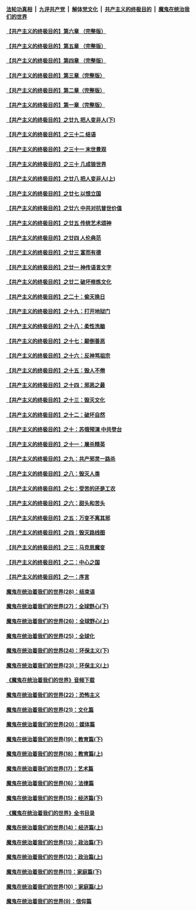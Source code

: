 ####  [法轮功真相](../../../../basic/blob/master/README.md?t=05311631) &nbsp;|&nbsp; [九评共产党](../../../../9ping.md/blob/master/README.md?t=05311631) &nbsp;|&nbsp; [解体党文化](../../../../jtdwh.md/blob/master/README.md?t=05311631)  &nbsp;|&nbsp; [共产主义的终极目的](../../../../gczydzjmd.md/blob/master/README.md?t=05311631) &nbsp;|&nbsp; [魔鬼在统治我们的世界](../../../../mgztzwmdsj.md/blob/master/README.md?t=05311631) 

#### [【共产主义的终极目的】第六章 （完整版）](../pages/nsc422/n11428913.md?t=05311631) 

#### [【共产主义的终极目的】第五章 （完整版）](../pages/nsc422/n11428912.md?t=05311631) 

#### [【共产主义的终极目的】第四章 （完整版）](../pages/nsc422/n11428907.md?t=05311631) 

#### [【共产主义的终极目的】第三章（完整版）](../pages/nsc422/n11428848.md?t=05311631) 

#### [【共产主义的终极目的】第二章（完整版）](../pages/nsc422/n11428831.md?t=05311631) 

#### [【共产主义的终极目的】第一章（完整版）](../pages/nsc422/n11417651.md?t=05311631) 

#### [【共产主义的终极目的】之廿九 把人变非人(下)](../pages/nsc422/n11344140.md?t=05311631) 

#### [【共产主义的终极目的】之三十二 结语](../pages/nsc422/n11360535.md?t=05311631) 

#### [【共产主义的终极目的】之三十一 末世景观](../pages/nsc422/n11351129.md?t=05311631) 

#### [【共产主义的终极目的】之三十 几成狼世界](../pages/nsc422/n11348280.md?t=05311631) 

#### [【共产主义的终极目的】之廿八 把人变非人(上)](../pages/nsc422/n11340492.md?t=05311631) 

#### [【共产主义的终极目的】之廿七 以恨立国](../pages/nsc422/n11336944.md?t=05311631) 

#### [【共产主义的终极目的】之廿六 中共对抗普世价值](../pages/nsc422/n11324785.md?t=05311631) 

#### [【共产主义的终极目的】之廿五 传统艺术颂神](../pages/nsc422/n11296396.md?t=05311631) 

#### [【共产主义的终极目的】之廿四 人伦典范](../pages/nsc422/n11296397.md?t=05311631) 

#### [【共产主义的终极目的】之廿三 富而有德](../pages/nsc422/n11283598.md?t=05311631) 

#### [【共产主义的终极目的】之廿一 神传语言文字](../pages/nsc422/n11263265.md?t=05311631) 

#### [【共产主义的终极目的】之廿二 破坏修炼文化](../pages/nsc422/n11245728.md?t=05311631) 

#### [【共产主义的终极目的】之二十：偷天换日](../pages/nsc422/n11238846.md?t=05311631) 

#### [【共产主义的终极目的】之十九：打开地狱门](../pages/nsc422/n11206376.md?t=05311631) 

#### [【共产主义的终极目的】之十八：柔性洗脑](../pages/nsc422/n11199994.md?t=05311631) 

#### [【共产主义的终极目的】之十七：颠倒善恶](../pages/nsc422/n11179782.md?t=05311631) 

#### [【共产主义的终极目的】之十六：反神骂祖宗](../pages/nsc422/n11166798.md?t=05311631) 

#### [【共产主义的终极目的】之十五：毁人不倦](../pages/nsc422/n11166792.md?t=05311631) 

#### [【共产主义的终极目的】之十四：邪恶之最](../pages/nsc422/n11150249.md?t=05311631) 

#### [【共产主义的终极目的】之十三：毁灭文化](../pages/nsc422/n11135227.md?t=05311631) 

#### [【共产主义的终极目的】之十二：破坏自然](../pages/nsc422/n11135214.md?t=05311631) 

#### [【共产主义的终极目的】之十：苏俄预演 中共登台](../pages/nsc422/n11118424.md?t=05311631) 

#### [【共产主义的终极目的】之十一：屠杀精英](../pages/nsc422/n11118442.md?t=05311631) 

#### [【共产主义的终极目的】之九：共产邪灵一路杀](../pages/nsc422/n11114139.md?t=05311631) 

#### [【共产主义的终极目的】之八：毁灭人类](../pages/nsc422/n11108503.md?t=05311631) 

#### [【共产主义的终极目的】之七：受苦的还是工农](../pages/nsc422/n11101809.md?t=05311631) 

#### [【共产主义的终极目的】之六：甜头和苦头](../pages/nsc422/n11096971.md?t=05311631) 

#### [【共产主义的终极目的】之五：万变不离其邪](../pages/nsc422/n11091285.md?t=05311631) 

#### [【共产主义的终极目的】之四：毁灭路线图](../pages/nsc422/n11086284.md?t=05311631) 

#### [【共产主义的终极目的】之三：马克思魔变](../pages/nsc422/n11061941.md?t=05311631) 

#### [【共产主义的终极目的】之二：中心之国](../pages/nsc422/n11047728.md?t=05311631) 

#### [【共产主义的终极目的】之一：序言](../pages/nsc422/n11086077.md?t=05311631) 

#### [魔鬼在统治着我们的世界(28)：结束语](../pages/nsc422/n10936246.md?t=05311631) 

#### [魔鬼在统治着我们的世界(27)：全球野心(下)](../pages/nsc422/n10928319.md?t=05311631) 

#### [魔鬼在统治着我们的世界(26)：全球野心(上)](../pages/nsc422/n10900318.md?t=05311631) 

#### [魔鬼在统治着我们的世界(25)：全球化](../pages/nsc422/n10788205.md?t=05311631) 

#### [魔鬼在统治着我们的世界(24)：环保主义(下)](../pages/nsc422/n10695307.md?t=05311631) 

#### [魔鬼在统治着我们的世界(23)：环保主义(上)](../pages/nsc422/n10688613.md?t=05311631) 

#### [《魔鬼在统治着我们的世界》音频下载](../pages/nsc422/n10635553.md?t=05311631) 

#### [魔鬼在统治着我们的世界(22)：恐怖主义](../pages/nsc422/n10614727.md?t=05311631) 

#### [魔鬼在统治着我们的世界(21)：文化篇](../pages/nsc422/n10597706.md?t=05311631) 

#### [魔鬼在统治着我们的世界(20)：媒体篇](../pages/nsc422/n10586579.md?t=05311631) 

#### [魔鬼在统治着我们的世界(19)：教育篇(下)](../pages/nsc422/n10564808.md?t=05311631) 

#### [魔鬼在统治着我们的世界(18)：教育篇(上)](../pages/nsc422/n10526970.md?t=05311631) 

#### [魔鬼在统治着我们的世界(17)：艺术篇](../pages/nsc422/n10499093.md?t=05311631) 

#### [魔鬼在统治着我们的世界(16)：法律篇](../pages/nsc422/n10485969.md?t=05311631) 

#### [魔鬼在统治着我们的世界(15)：经济篇(下)](../pages/nsc422/n10469975.md?t=05311631) 

#### [《魔鬼在统治着我们的世界》全书目录](../pages/nsc422/n10464261.md?t=05311631) 

#### [魔鬼在统治着我们的世界(14)：经济篇(上)](../pages/nsc422/n10457370.md?t=05311631) 

#### [魔鬼在统治着我们的世界(13)：政治篇(下)](../pages/nsc422/n10448270.md?t=05311631) 

#### [魔鬼在统治着我们的世界(12)：政治篇(上)](../pages/nsc422/n10444576.md?t=05311631) 

#### [魔鬼在统治着我们的世界(11)：家庭篇(下)](../pages/nsc422/n10440961.md?t=05311631) 

#### [魔鬼在统治着我们的世界(10)：家庭篇(上)](../pages/nsc422/n10435448.md?t=05311631) 

#### [魔鬼在统治着我们的世界(9)：信仰篇](../pages/nsc422/n10432159.md?t=05311631) 


